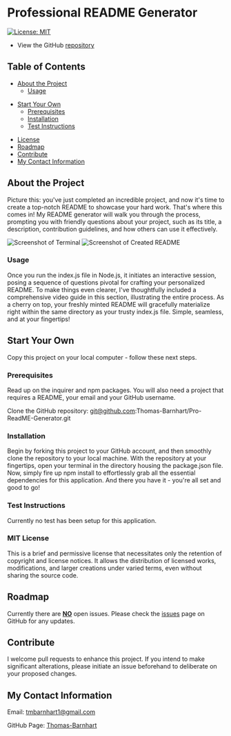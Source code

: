 # Professional README Generator

[![License: MIT](https://img.shields.io/badge/License-MIT-yellow.svg)](https://opensource.org/licenses/MIT)

- View the GitHub [repository](https://github.com/Thomas-Barnhart/Pro-README-Generator)

## Table of Contents

- [About the Project](https://github.com/Thomas-Barnhart/Pro-README-Generator#about-the-project)
  - [Usage](https://github.com/Thomas-Barnhart/Pro-README-Generator#usage)

* [Start Your Own](https://github.com/Thomas-Barnhart/Pro-README-Generator#start-your-own)
  - [Prerequisites](https://github.com/Thomas-Barnhart/Pro-README-Generator#prerequisites)
  - [Installation](https://github.com/Thomas-Barnhart/Pro-README-Generator#installation)
  - [Test Instructions](https://github.com/Thomas-Barnhart/Pro-README-Generator#test-instructions)

- [License](https://github.com/Thomas-Barnhart/Pro-README-Generator#license)
- [Roadmap](https://github.com/Thomas-Barnhart/Pro-README-Generator#roadmap)
- [Contribute](https://github.com/Thomas-Barnhart/Pro-README-Generator#contribute)
- [My Contact Information](https://github.com/Thomas-Barnhart/Pro-README-Generator#my-contact-information)

## About the Project

Picture this: you've just completed an incredible project, and now it's time to create a top-notch README to showcase your hard work. That's where this comes in! My README generator will walk you through the process, prompting you with friendly questions about your project, such as its title, a description, contribution guidelines, and how others can use it effectively.

![Screenshot of Terminal](./develop/images/screenshot-of-terminal.png) ![Screenshot of Created README](./develop/images/screenshot-of-created-readme.png)

### Usage

Once you run the index.js file in Node.js, it initiates an interactive session, posing a sequence of questions pivotal for crafting your personalized README. To make things even clearer, I've thoughtfully included a comprehensive video guide in this section, illustrating the entire process. As a cherry on top, your freshly minted README will gracefully materialize right within the same directory as your trusty index.js file. Simple, seamless, and at your fingertips!

## Start Your Own

Copy this project on your local computer - follow these next steps.

### Prerequisites

Read up on the inquirer and npm packages. You will also need a project that requires a README, your email and your GitHub username.

Clone the GitHub repository: git@github.com:Thomas-Barnhart/Pro-ReadME-Generator.git

### Installation

Begin by forking this project to your GitHub account, and then smoothly clone the repository to your local machine. With the repository at your fingertips, open your terminal in the directory housing the package.json file. Now, simply fire up npm install to effortlessly grab all the essential dependencies for this application. And there you have it - you're all set and good to go! 

### Test Instructions

Currently no test has been setup for this application.

### MIT License

This is a brief and permissive license that necessitates only the retention of copyright and license notices. It allows the distribution of licensed works, modifications, and larger creations under varied terms, even without sharing the source code.

## Roadmap

Currently there are <u><b>NO</b></u> open issues. Please check the [issues](https://github.com/Thomas-Barnhart/Pro-README-Generator/issues) page on GitHub for any updates.

## Contribute

I welcome pull requests to enhance this project. If you intend to make significant alterations, please initiate an issue beforehand to deliberate on your proposed changes.

## My Contact Information

Email: tmbarnhart1@gmail.com

GitHub Page: [Thomas-Barnhart](https://github.com/Thomas-Barnhart)
